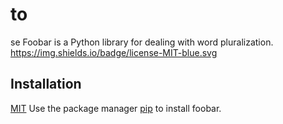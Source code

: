 # to
se
Foobar is a Python library for dealing with word pluralization.
https://img.shields.io/badge/license-MIT-blue.svg
## Installation
[MIT](https://choosealicense.com/licenses/mit/)
Use the package manager [pip](https://pip.pypa.io/en/stable/) to install foobar.